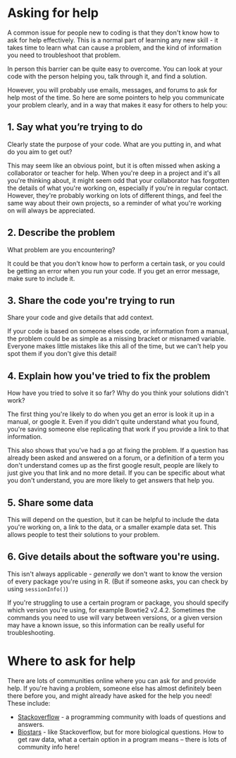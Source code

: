 # Asking for help

A common issue for people new to coding is that they don't know how to ask for help effectively.
This is a normal part of learning any new skill - it takes time to learn what can cause a problem, and the kind of information you need to troubleshoot that problem.

In person this barrier can be quite easy to overcome.
You can look at your code with the person helping you, talk through it, and find a solution.

However, you will probably use emails, messages, and forums to ask for help most of the time.
So here are some pointers to help you communicate  your problem clearly, and in a way that makes it easy for others to help you:

## 1. Say what you’re trying to do

 Clearly state the purpose of your code. What are you putting in, and what do you aim to get out?

This may seem like an obvious point, but it is often missed when asking a collaborator or teacher for help.
When you're deep in a project and it's all you're thinking about, it might seem odd that your collaborator has forgotten the details of what you're working on, especially if you're in regular contact.
However, they're probably working on lots of different things, and feel the same way about their own projects, so a reminder of what you're working on will always be appreciated.

## 2. Describe the problem

What problem are you encountering?

It could be that you don't know how to perform a certain task, or you could be getting an error when you run your code.
If you get an error message, make sure to include it.

## 3. Share the code you're trying to run

Share your code and give details that add context.

If your code is based on someone elses code, or information from a manual, the problem could be as simple as a missing bracket or misnamed variable.
Everyone makes little mistakes like this all of the time, but we can't help you spot them if you don't give this detail!

## 4. Explain how you've tried to fix the problem

How have you tried to solve it so far?
Why do you think your solutions didn't work?

The first thing you're likely to do when you get an error is look it up in a manual, or google it.
Even if you didn't quite understand what you found, you're saving someone else replicating that work if you provide a link to that information.

This also shows that you've had a go at fixing the problem.
If a question has already been asked and answered on a forum, or a definition of a term you don't understand comes up as the first google result, people are likely to just give you that link and no more detail.
If you can be specific about what you don't understand, you are more likely to get answers that help you.

## 5. Share some data

This will depend on the question, but it can be helpful to include the data you're working on, a link to the data, or a smaller example data set.
This allows people to test their solutions to your problem.

## 6. Give details about the software you're using.

This isn't always applicable - *generally* we don't want to know the version of every package you're using in R.
(But if someone asks, you can check by using ```sessionInfo()```)

If you're struggling to use a certain program or package, you should specify which version you're using, for example Bowtie2 v2.4.2. Sometimes the commands you need to use will vary between versions, or a given version may have a known issue, so this information can be really useful for troubleshooting.

# Where to ask for help

There are lots of communities online where you can ask for and provide help.
If you're having a problem, someone else has almost definitely been there before you, and might already have asked for the help you need!
These include:

* [Stackoverflow](https://stackoverflow.com/) - a programming community with loads of questions and answers.
* [Biostars](https://www.biostars.org/) - like Stackoverflow, but for more biological questions. How to get raw data, what a certain option in a program means – there is lots of community info here!

